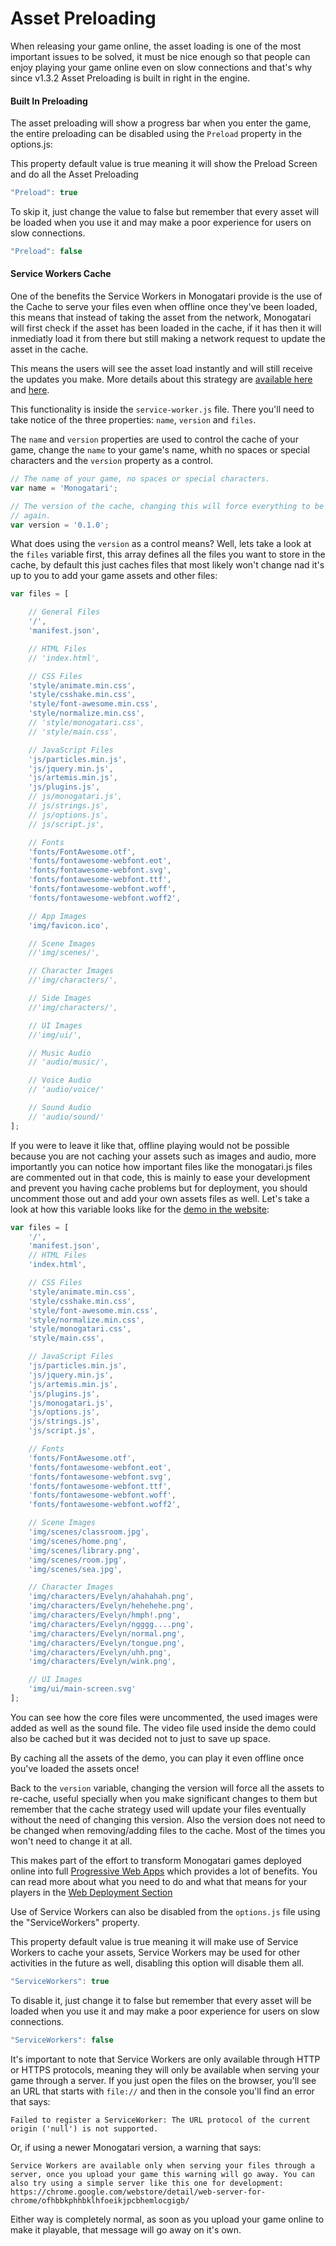 # Asset Preloading

When releasing your game online, the asset loading is one of the most important issues to be solved, it must be nice enough so that people can enjoy playing your game online even on slow connections and that's why since v1.3.2 Asset Preloading is built in right in the engine.

#### Built In Preloading

The asset preloading will show a progress bar when you enter the game, the entire preloading can be disabled using the `Preload` property in the options.js:

This property default value is true meaning it will show the Preload Screen and do all the Asset Preloading

```javascript
"Preload": true
```

To skip it, just change the value to false but remember that every asset will be loaded when you use it and may make a poor experience for users on slow connections.

```javascript
"Preload": false
```

#### Service Workers Cache

One of the benefits the Service Workers in Monogatari provide is the use of the Cache to serve your files even when offline once they've been loaded, this means that instead of taking the asset from the network, Monogatari will first check if the asset has been loaded in the cache, if it has then it will inmediatly load it from there but still making a network request to update the asset in the cache.

This means the users will see the asset load instantly and will still receive the updates you make. More details about this strategy are [available here](https://serviceworke.rs/strategy-cache-and-update_service-worker_doc.html) and [here](https://css-tricks.com/serviceworker-for-offline/).

This functionality is inside the `service-worker.js` file. There you'll need to take notice of the three properties: `name`, `version` and `files`.

The `name` and `version` properties are used to control the cache of your game, change the `name` to your game's name, whith no spaces or special characters and the `version` property as a control.

```javascript
// The name of your game, no spaces or special characters.
var name = 'Monogatari';

// The version of the cache, changing this will force everything to be cached
// again.
var version = '0.1.0';
```

What does using the `version` as a control means? Well, lets take a look at the `files` variable first, this array defines all the files you want to store in the cache, by default this just caches files that most likely won't change nad it's up to you to add your game assets and other files:

```javascript
var files = [

    // General Files
    '/',
    'manifest.json',

    // HTML Files
    // 'index.html',

    // CSS Files
    'style/animate.min.css',
    'style/csshake.min.css',
    'style/font-awesome.min.css',
    'style/normalize.min.css',
    // 'style/monogatari.css',
    // 'style/main.css',

    // JavaScript Files
    'js/particles.min.js',
    'js/jquery.min.js',
    'js/artemis.min.js',
    'js/plugins.js',
    // js/monogatari.js',
    // js/strings.js',
    // js/options.js',
    // js/script.js',

    // Fonts
    'fonts/FontAwesome.otf',
    'fonts/fontawesome-webfont.eot',
    'fonts/fontawesome-webfont.svg',
    'fonts/fontawesome-webfont.ttf',
    'fonts/fontawesome-webfont.woff',
    'fonts/fontawesome-webfont.woff2',

    // App Images
    'img/favicon.ico',

    // Scene Images
    //'img/scenes/',

    // Character Images
    //'img/characters/',

    // Side Images
    //'img/characters/',

    // UI Images
    //'img/ui/',

    // Music Audio
    // 'audio/music/',

    // Voice Audio
    // 'audio/voice/'

    // Sound Audio
    // 'audio/sound/'
];
```

If you were to leave it like that, offline playing would not be possible because you are not caching your assets such as images and audio, more importantly you can notice how important files like the monogatari.js files are commented out in that code, this is mainly to ease your development and prevent you having cache problems but for deployment, you should uncomment those out and add your own assets files as well. Let's take a look at how this variable looks like for the [demo in the website](https://monogatari.io/demo/):

```javascript
var files = [
    '/',
    'manifest.json',
    // HTML Files
    'index.html',

    // CSS Files
    'style/animate.min.css',
    'style/csshake.min.css',
    'style/font-awesome.min.css',
    'style/normalize.min.css',
    'style/monogatari.css',
    'style/main.css',

    // JavaScript Files
    'js/particles.min.js',
    'js/jquery.min.js',
    'js/artemis.min.js',
    'js/plugins.js',
    'js/monogatari.js',
    'js/options.js',
    'js/strings.js',
    'js/script.js',

    // Fonts
    'fonts/FontAwesome.otf',
    'fonts/fontawesome-webfont.eot',
    'fonts/fontawesome-webfont.svg',
    'fonts/fontawesome-webfont.ttf',
    'fonts/fontawesome-webfont.woff',
    'fonts/fontawesome-webfont.woff2',

    // Scene Images
    'img/scenes/classroom.jpg',
    'img/scenes/home.png',
    'img/scenes/library.png',
    'img/scenes/room.jpg',
    'img/scenes/sea.jpg',

    // Character Images
    'img/characters/Evelyn/ahahahah.png',
    'img/characters/Evelyn/hehehehe.png',
    'img/characters/Evelyn/hmph!.png',
    'img/characters/Evelyn/ngggg....png',
    'img/characters/Evelyn/normal.png',
    'img/characters/Evelyn/tongue.png',
    'img/characters/Evelyn/uhh.png',
    'img/characters/Evelyn/wink.png',

    // UI Images
    'img/ui/main-screen.svg'
];
```

You can see how the core files were uncommented, the used images were added as well as the sound file. The video file used inside the demo could also be cached but it was decided not to just to save up space.

By caching all the assets of the demo, you can play it even offline once you've loaded the assets once!

Back to the `version` variable, changing the version will force all the assets to re-cache, useful specially when you make significant changes to them but remember that the cache strategy used will update your files eventually without the need of changing this version. Also the version does not need to be changed when removing/adding files to the cache. Most of the times you won't need to change it at all.

This makes part of the effort to transform Monogatari games deployed online into full [Progressive Web Apps](https://en.wikipedia.org/wiki/Progressive_web_app) which provides a lot of benefits. You can read more about what you need to do and what that means for your players in the [Web Deployment Section](../release/web.md)

Use of Service Workers can also be disabled from the `options.js` file using the "ServiceWorkers" property.

This property default value is true meaning it will make use of Service Workers to cache your assets, Service Workers may be used for other activities in the future as well, disabling this option will disable them all.

```javascript
"ServiceWorkers": true
```

To disable it, just change it to false but remember that every asset will be loaded when you use it and may make a poor experience for users on slow connections.

```javascript
"ServiceWorkers": false
```

It's important to note that Service Workers are only available through HTTP or HTTPS protocols, meaning they will only be available when serving your game through a server. If you just open the files on the browser, you'll see an URL that starts with `file://` and then in the console you'll find an error that says:

`Failed to register a ServiceWorker: The URL protocol of the current origin ('null') is not supported.`

Or, if using a newer Monogatari version, a warning that says:

`Service Workers are available only when serving your files through a server, once you upload your game this warning will go away. You can also try using a simple server like this one for development: https://chrome.google.com/webstore/detail/web-server-for-chrome/ofhbbkphhbklhfoeikjpcbhemlocgigb/`

Either way is completely normal, as soon as you upload your game online to make it playable, that message will go away on it's own.

